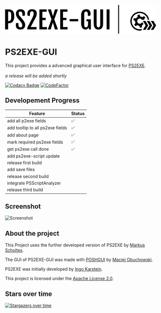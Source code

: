 ![Logo](https://github.com/Hope-IT-Works/PS2EXE-GUI/blob/master/resources/graphics/logo/logo_header_small.png?raw=true)

# PS2EXE-GUI
This project provides a advanced graphical user interface for [PS2EXE](https://github.com/MScholtes/TechNet-Gallery/tree/master/PS2EXE-GUI).<br><br>
_a release will be added shortly_

[![Codacy Badge](https://api.codacy.com/project/badge/Grade/fc8ed47195754619a1c99179ba1e11a7)](https://app.codacy.com/manual/Hope-IT-Works/PS2EXE-GUI?utm_source=github.com&utm_medium=referral&utm_content=Hope-IT-Works/PS2EXE-GUI&utm_campaign=Badge_Grade_Settings)
[![CodeFactor](https://www.codefactor.io/repository/github/hope-it-works/ps2exe-gui/badge)](https://www.codefactor.io/repository/github/hope-it-works/ps2exe-gui)

## Developement Progress
| Feature                          | Status |
|----------------------------------|--------|
| add all p2exe fields             | ✅      |
| add tooltip to all ps2exe fields | ✅      |
| add about page                   | ✅      |
| mark required ps2exe fields      | ✅      |
| get ps2exe call done             | ✅      |
| add ps2exe-script update         |        |
| release first build              |        |
| add save files                   |        |
| release second build             |        |
| integrate PSScriptAnalyzer       |        |
| release third build              |        |

## Screenshot
![Screenshot](https://i.gyazo.com/92f58f0ce691f38e6042537b1a938afd.png)

## About the project
This Project uses the further developed version of PS2EXE by [Markus Scholtes](https://github.com/MScholtes).

The GUI of PS2EXE-GUI was made with [POSHGUI](https://poshgui.com) by [Maciej Obuchowski](https://twitter.com/poshgui).

PS2EXE was initially developed by [Ingo Karstein](https://github.com/ikarstein).

This project is licensed under the [Apache License 2.0](https://github.com/Hope-IT-Works/PS2EXE-GUI/blob/master/LICENSE).

## Stars over time
[![Stargazers over time](https://starchart.cc/Hope-IT-Works/PS2EXE-GUI.svg)](https://starchart.cc/Hope-IT-Works/PS2EXE-GUI)
